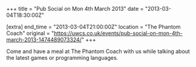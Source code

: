 +++
title = "Pub Social on Mon 4th March 2013"
date = "2013-03-04T18:30:00Z"

[extra]
end_time = "2013-03-04T21:00:00Z"
location = "The Phantom Coach"
original = "https://uwcs.co.uk/events/pub-social-on-mon-4th-march-2013-1474489073324/"
+++

Come and have a meal at The Phantom Coach with us while talking about the latest games or programming languages.

